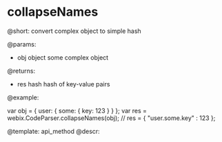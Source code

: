 collapseNames
=============


@short: convert complex object to simple hash
	

@params:

- obj     object     some complex object

@returns: 

- res      hash    hash of key-value pairs

@example:

var obj = { user: { some: { key: 123 } } }; 
var res = webix.CodeParser.collapseNames(obj);
// res = { "user.some.key" : 123 };


@template:	api_method
@descr:

